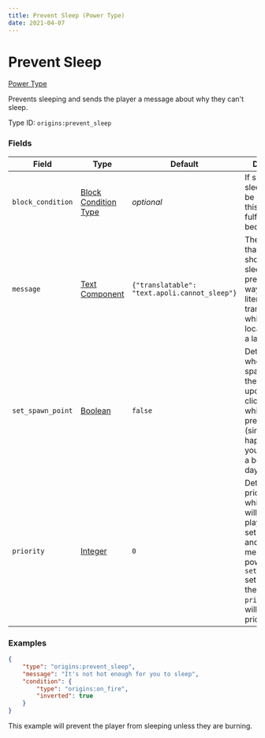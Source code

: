 ```yaml
---
title: Prevent Sleep (Power Type)
date: 2021-04-07
---
```


# Prevent Sleep

[Power Type](../power_types.md)

Prevents sleeping and sends the player a message about why they can't sleep.

Type ID: `origins:prevent_sleep`


### Fields

Field  | Type | Default | Description
-------|------|---------|-------------
`block_condition` | [Block Condition Type](../block_condition_types.md) | _optional_ | If specified, sleep will only be prevented if this condition is fulfilled by the bed block.
`message` | [Text Component](../data_types/text_component.md) | `{"translatable": "text.apoli.cannot_sleep"}` | The message that will be shown when sleep is prevented this way. Can be a literal text or a translation key which will be localized using a language file.
`set_spawn_point` | [Boolean](../data_types/boolean.md) | `false` | Determines whether the spawnpoint of the player is set upon right-clicking a bed while being prevented. (similar to what happens when you right-click a bed while it's daytime)
`priority` | [Integer](../data_types/integer.md) | `0` | Determines the priority of which power will prevent the player to sleep, set their spawn and display a message. The power with `set_spawn_point` set to `true` and the highest `priority` value will be prioritized.


### Examples

```json
{
    "type": "origins:prevent_sleep",
	"message": "It's not hot enough for you to sleep",
    "condition": {
		"type": "origins:on_fire",
		"inverted": true
	}
}
```

This example will prevent the player from sleeping unless they are burning.
